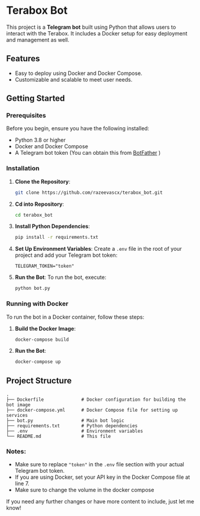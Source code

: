 # Terabox Bot

This project is a **Telegram bot** built using Python that allows users to interact with the Terabox. It includes a Docker setup for easy deployment and management as well.

## Features
- Easy to deploy using Docker and Docker Compose.
- Customizable and scalable to meet user needs.

## Getting Started

### Prerequisites
Before you begin, ensure you have the following installed:
- Python 3.8 or higher
- Docker and Docker Compose
- A Telegram bot token (You can obtain this from [ BotFather](https://core.telegram.org/bots#botfather) )

### Installation

1. **Clone the Repository**:
   ```bash
   git clone https://github.com/razeevascx/terabox_bot.git
      ```
2. **Cd into Repository**:
   ```bash
   cd terabox_bot
     ```

3. **Install Python Dependencies**:
   ```bash
   pip install -r requirements.txt
   ```

4. **Set Up Environment Variables**:
   Create a `.env` file in the root of your project and add your Telegram bot token:
   ```plaintext
   TELEGRAM_TOKEN="token"
   ```

5. **Run the Bot**:
   To run the bot, execute:
   ```bash
   python bot.py
   ```

### Running with Docker

To run the bot in a Docker container, follow these steps:

1. **Build the Docker Image**:
   ```bash
   docker-compose build
   ```

2. **Run the Bot**:
   ```bash
   docker-compose up
   ```

## Project Structure

```
.
├── Dockerfile              # Docker configuration for building the bot image
├── docker-compose.yml      # Docker Compose file for setting up services
├── bot.py                  # Main bot logic
├── requirements.txt        # Python dependencies
├── .env                    # Environment variables
└── README.md               # This file
```


### Notes:
- Make sure to replace `"token"` in the `.env` file section with your actual Telegram bot token.
- If you are using Docker, set your API key in the Docker Compose file at line 7.
- Make sure to change the volume in the docker compose 

If you need any further changes or have more content to include, just let me know!
